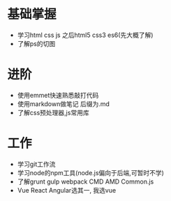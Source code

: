 
# 基础掌握
- 学习html css js  之后html5 css3 es6(先大概了解)
- 了解ps的切图

# 进阶
- 使用emmet快速熟悉敲打代码
- 使用markdown做笔记 后缀为.md
- 了解css预处理器,js常用库

# 工作
- 学习git工作流
- 学习node的npm工具(node.js偏向于后端,可暂时不学)
- 了解grunt gulp webpack CMD AMD Common.js 
- Vue React Angular选其一, 我选vue

